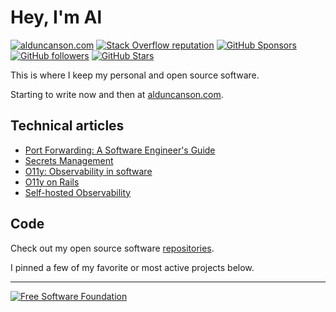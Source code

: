 # Hey, I'm Al

[![alduncanson.com](https://img.shields.io/badge/blog%20-%20alduncanson.com%20-%20blue?color=rgb(37%2C%2099%2C%20235))](https://alduncanson.com/)
[![Stack Overflow reputation](https://img.shields.io/stackexchange/stackoverflow/r/9985521)](https://stackoverflow.com/users/9985521/al-duncanson)
[![GitHub Sponsors](https://img.shields.io/github/sponsors/alduncanson)](https://github.com/sponsors/alDuncanson)\
[![GitHub followers](https://img.shields.io/github/followers/alduncanson)](https://github.com/alDuncanson)
[![GitHub Stars](https://img.shields.io/github/stars/alDuncanson)](https://github.com/alDuncanson)

This is where I keep my personal and open source software.

Starting to write now and then at [alduncanson.com](https://alduncanson.com/).

## Technical articles
- [Port Forwarding: A Software Engineer's Guide](https://alduncanson.com/port-forwarding)
- [Secrets Management](https://alduncanson.com/secrets-management)
- [O11y: Observability in software](https://alduncanson.com/observability-in-software)
- [O11y on Rails](https://alduncanson.com/o11y-on-rails)
- [Self-hosted Observability](https://alduncanson.com/self-hosting-my-observability-platform)

## Code

Check out my open source software [repositories](https://github.com/alDuncanson?tab=repositories).

I pinned a few of my favorite or most active projects below.

---
[![Free Software Foundation](https://static.fsf.org/nosvn/associate/crm/6905505.png)](https://www.fsf.org/)
